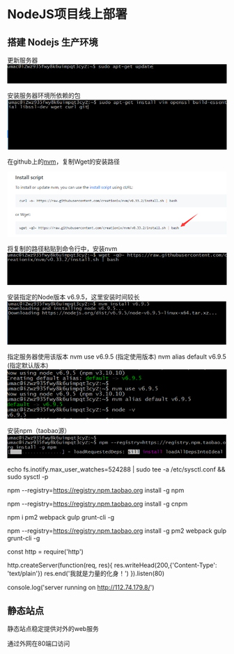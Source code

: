# NodeJS项目线上部署

## 搭建 Nodejs 生产环境

更新服务器
![](/aliyunnodejs/imgs/Node生产环境1.jpg)

安装服务器环境所依赖的包
![](/aliyunnodejs/imgs/Node生产环境2.jpg)

在github上的[nvm](https://github.com/creationix/nvm)，复制Wget的安装路径

![](/aliyunnodejs/imgs/Node生产环境3.jpg)

将复制的路径粘贴到命令行中，安装nvm
![](/aliyunnodejs/imgs/Node生产环境4.jpg)

安装指定的Node版本 v6.9.5，这里安装时间较长
![](/aliyunnodejs/imgs/Node生产环境5.jpg)

指定服务器使用该版本
nvm use v6.9.5 (指定使用版本)
nvm alias default v6.9.5 (指定默认版本)
![](/aliyunnodejs/imgs/Node生产环境6.jpg)

安装npm（taobao源）
![](/aliyunnodejs/imgs/Node生产环境7.jpg)

echo fs.inotify.max_user_watches=524288 | sudo tee -a /etc/sysctl.conf && sudo sysctl -p

 npm --registry=https://registry.npm.taobao.org install -g npm
 
  npm --registry=https://registry.npm.taobao.org install -g cnpm
  
  npm i pm2 webpack gulp grunt-cli -g
  
  npm --registry=https://registry.npm.taobao.org install -g pm2 webpack gulp grunt-cli -g

const http = require('http')

http.createServer(function(req, res){
  res.writeHead(200,{'Content-Type': 'text/plain'})
  res.end('我就是力量的化身！')
}).listen(80)

console.log('server running on http://112.74.179.8/')


## 静态站点

静态站点稳定提供对外的web服务


通过外网在80端口访问